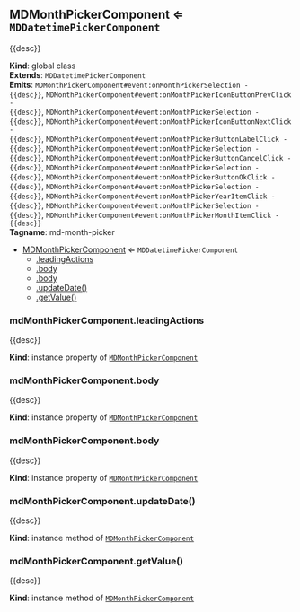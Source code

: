 <a name="MDMonthPickerComponent"></a>

## MDMonthPickerComponent ⇐ <code>MDDatetimePickerComponent</code>
{{desc}}

**Kind**: global class  
**Extends**: <code>MDDatetimePickerComponent</code>  
**Emits**: <code>MDMonthPickerComponent#event:onMonthPickerSelection - {{desc}}</code>, <code>MDMonthPickerComponent#event:onMonthPickerIconButtonPrevClick - {{desc}}</code>, <code>MDMonthPickerComponent#event:onMonthPickerSelection - {{desc}}</code>, <code>MDMonthPickerComponent#event:onMonthPickerIconButtonNextClick - {{desc}}</code>, <code>MDMonthPickerComponent#event:onMonthPickerButtonLabelClick - {{desc}}</code>, <code>MDMonthPickerComponent#event:onMonthPickerSelection - {{desc}}</code>, <code>MDMonthPickerComponent#event:onMonthPickerButtonCancelClick - {{desc}}</code>, <code>MDMonthPickerComponent#event:onMonthPickerSelection - {{desc}}</code>, <code>MDMonthPickerComponent#event:onMonthPickerButtonOkClick - {{desc}}</code>, <code>MDMonthPickerComponent#event:onMonthPickerSelection - {{desc}}</code>, <code>MDMonthPickerComponent#event:onMonthPickerYearItemClick - {{desc}}</code>, <code>MDMonthPickerComponent#event:onMonthPickerSelection - {{desc}}</code>, <code>MDMonthPickerComponent#event:onMonthPickerMonthItemClick - {{desc}}</code>  
**Tagname**: md-month-picker  

* [MDMonthPickerComponent](#MDMonthPickerComponent) ⇐ <code>MDDatetimePickerComponent</code>
    * [.leadingActions](#MDMonthPickerComponent+leadingActions)
    * [.body](#MDMonthPickerComponent+body)
    * [.body](#MDMonthPickerComponent+body)
    * [.updateDate()](#MDMonthPickerComponent+updateDate)
    * [.getValue()](#MDMonthPickerComponent+getValue)

<a name="MDMonthPickerComponent+leadingActions"></a>

### mdMonthPickerComponent.leadingActions
{{desc}}

**Kind**: instance property of [<code>MDMonthPickerComponent</code>](#MDMonthPickerComponent)  
<a name="MDMonthPickerComponent+body"></a>

### mdMonthPickerComponent.body
{{desc}}

**Kind**: instance property of [<code>MDMonthPickerComponent</code>](#MDMonthPickerComponent)  
<a name="MDMonthPickerComponent+body"></a>

### mdMonthPickerComponent.body
{{desc}}

**Kind**: instance property of [<code>MDMonthPickerComponent</code>](#MDMonthPickerComponent)  
<a name="MDMonthPickerComponent+updateDate"></a>

### mdMonthPickerComponent.updateDate()
{{desc}}

**Kind**: instance method of [<code>MDMonthPickerComponent</code>](#MDMonthPickerComponent)  
<a name="MDMonthPickerComponent+getValue"></a>

### mdMonthPickerComponent.getValue()
{{desc}}

**Kind**: instance method of [<code>MDMonthPickerComponent</code>](#MDMonthPickerComponent)  
